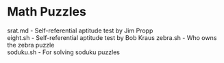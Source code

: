 # Math Puzzles

srat.md - Self-referential aptitude test by Jim Propp  
eight.sh - Self-referential aptitude test by Bob Kraus
zebra.sh - Who owns the zebra puzzle  
soduku.sh - For solving soduku puzzles  

